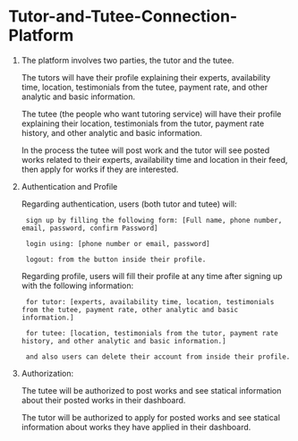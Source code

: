 # Tutor-and-Tutee-Connection-Platform
1) The platform involves two parties, the tutor and the tutee.

    The tutors will have their profile explaining their experts, availability time, location, testimonials from the tutee, payment rate, and other analytic and basic information.

    The tutee (the people who want tutoring service) will have their profile explaining their location,   testimonials from the tutor, payment rate history, and other analytic and basic information.

    In the process the tutee will post work and the tutor will see posted works related to their experts, availability time and location in their feed, then apply for works if they are interested.
 
2) Authentication and Profile

    Regarding authentication, users (both tutor and tutee) will:

        sign up by filling the following form: [Full name, phone number, email, password, confirm Password]

        login using: [phone number or email, password]

        logout: from the button inside their profile.

    Regarding  profile, users will fill their profile at any time after signing up with the following information:

        for tutor: [experts, availability time, location, testimonials from the tutee, payment rate, other analytic and basic information.]

        for tutee: [location, testimonials from the tutor, payment rate history, and other analytic and basic information.]

        and also users can delete their account from inside their profile.


3) Authorization:

    The tutee will be authorized to post works and see statical information  about their posted works in their dashboard.

    The tutor will be authorized to apply for posted works and see statical information  about works they have applied  in their dashboard.
